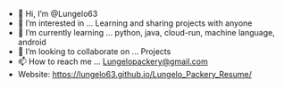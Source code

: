 - 👋 Hi, I’m @Lungelo63
- 👀 I’m interested in ... Learning and sharing projects with anyone
- 🌱 I’m currently learning ... python, java, cloud-run, machine language, android
- 💞️ I’m looking to collaborate on ... Projects
- 📫 How to reach me ... Lungelopackery@gmail.com
- Website: https://lungelo63.github.io/Lungelo_Packery_Resume/
<!---
Lungelo63/Lungelo63 is a ✨ special ✨ repository because its `README.md` (this file) appears on your GitHub profile.
You can click the Preview link to take a look at your changes.
--->
